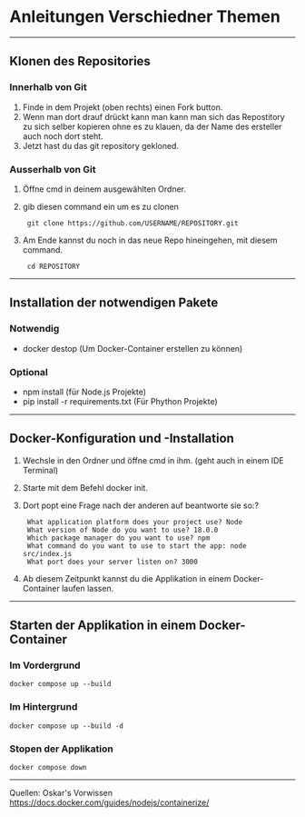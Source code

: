 # Anleitungen Verschiedner Themen
---
## Klonen des Repositories
### Innerhalb von Git
1. Finde in dem Projekt (oben rechts) einen Fork button.
2. Wenn man dort drauf drückt kann man kann man sich das Repostitory zu sich selber kopieren ohne es zu klauen, da der Name des ersteller auch noch dort steht.
3. Jetzt hast du das git repository gekloned.
### Ausserhalb von Git
1. Öffne cmd in deinem ausgewählten Ordner.
2. gib diesen command ein um es zu clonen

        git clone https://github.com/USERNAME/REPOSITORY.git

3. Am Ende kannst du noch in das neue Repo hineingehen, mit diesem command.

        cd REPOSITORY

---

## Installation der notwendigen Pakete
### Notwendig
- docker destop (Um Docker-Container erstellen zu können)
### Optional
- npm install (für Node.js Projekte)
- pip install -r requirements.txt (Für Phython Projekte)

---

## Docker-Konfiguration und -Installation
1. Wechsle in den Ordner und öffne cmd in ihm. (geht auch in einem IDE Terminal)
2. Starte mit dem Befehl docker init.
3. Dort popt eine Frage nach der anderen auf beantworte sie so:?

        What application platform does your project use? Node
        What version of Node do you want to use? 18.0.0
        Which package manager do you want to use? npm
        What command do you want to use to start the app: node src/index.js
        What port does your server listen on? 3000
4. Ab diesem Zeitpunkt kannst du die Applikation in einem Docker-Container laufen lassen.

---

## Starten der Applikation in einem Docker-Container
### Im Vordergrund
    docker compose up --build
### Im Hintergrund
    docker compose up --build -d
### Stopen der Applikation
    docker compose down
---

Quellen:
Oskar's Vorwissen
https://docs.docker.com/guides/nodejs/containerize/
